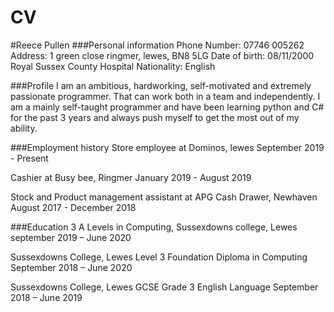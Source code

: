 # CV

#Reece Pullen
###Personal information
Phone Number: 07746 005262
Address: 1 green close ringmer, lewes, BN8 5LG
Date of birth: 08/11/2000 Royal Sussex County Hospital
Nationality: English

###Profile
I am an ambitious,  hardworking, self-motivated and extremely passionate programmer. That can work both in a team and independently. I am a mainly self-taught programmer and have been learning python and C# for the past 3 years and always push myself to get the most out of my ability. 

###Employment history
Store employee at Dominos, lewes
September 2019 - Present

Cashier at Busy bee, Ringmer
January 2019 - August 2019

Stock and Product management assistant at APG Cash Drawer, Newhaven
August 2017 - December 2018

###Education
3 A Levels in Computing, Sussexdowns college, Lewes
september 2019 – June 2020

Sussexdowns College, Lewes Level 3 Foundation Diploma in Computing
September 2018 – June 2020

Sussexdowns College, Lewes GCSE Grade 3 English Language
September 2018 – June 2019
